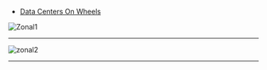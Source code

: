 - [Data Centers On Wheels](https://semiengineering.com/data-centers-on-wheels/)


![Zonal1](https://i1.wp.com/semiengineering.com/wp-content/uploads/Zonal1.png?w=1282&ssl=1)

-------------
![zonal2](https://i2.wp.com/semiengineering.com/wp-content/uploads/zonal2.png?w=1280&ssl=1)

-------------
